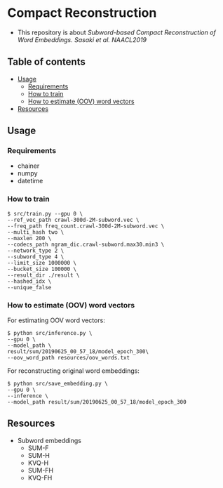 # Compact Reconstruction
- This repository is about *Subword-based Compact Reconstruction of Word Embeddings. Sasaki et al. NAACL2019*

## Table of contents
  - [Usage](#usage)
    - [Requirements](#requirements)
    - [How to train](#how-to-train)
    - [How to estimate (OOV) word vectors](#how-to-estimate-oov-word-vectors)    
  - [Resources](#resources)


## Usage

### Requirements
- chainer
- numpy
- datetime

### How to train

```
$ src/train.py --gpu 0 \
--ref_vec_path crawl-300d-2M-subword.vec \
--freq_path freq_count.crawl-300d-2M-subword.vec \
--multi_hash two \
--maxlen 200 \
--codecs_path ngram_dic.crawl-subword.max30.min3 \
--network_type 2 \
--subword_type 4 \
--limit_size 1000000 \
--bucket_size 100000 \
--result_dir ./result \
--hashed_idx \
--unique_false
```

### How to estimate (OOV) word vectors

For estimating OOV word vectors:
```
$ python src/inference.py \
--gpu 0 \
--model_path \
result/sum/20190625_00_57_18/model_epoch_300\
--oov_word_path resources/oov_words.txt
```

For reconstructing original word embeddings:
```
$ python src/save_embedding.py \
--gpu 0 \
--inference \
--model_path result/sum/20190625_00_57_18/model_epoch_300
```


## Resources
- Subword embeddings
  - SUM-F
  - SUM-H
  - KVQ-H
  - SUM-FH
  - KVQ-FH
  

